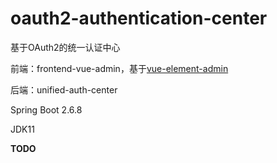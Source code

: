 # oauth2-authentication-center
基于OAuth2的统一认证中心

前端：frontend-vue-admin，基于[vue-element-admin](https://github.com/PanJiaChen/vue-element-admin)

后端：unified-auth-center

Spring Boot 2.6.8

JDK11

**TODO**

